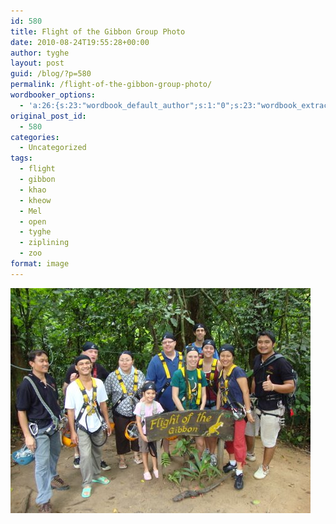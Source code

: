 ```yaml
---
id: 580
title: Flight of the Gibbon Group Photo
date: 2010-08-24T19:55:28+00:00
author: tyghe
layout: post
guid: /blog/?p=580
permalink: /flight-of-the-gibbon-group-photo/
wordbooker_options:
  - 'a:26:{s:23:"wordbook_default_author";s:1:"0";s:23:"wordbook_extract_length";s:3:"256";s:24:"wordbook_publish_no_user";s:2:"on";s:27:"wordbooker_like_button_show";s:2:"on";s:21:"wordbooker_like_width";s:3:"250";s:25:"wordbooker_like_share_too";s:2:"on";s:27:"wordbooker_like_button_post";s:2:"on";s:27:"wordbooker_like_button_page";s:2:"on";s:25:"wordbook_fbshare_location";s:3:"top";s:24:"wordbook_fblike_location";s:3:"top";s:22:"wordbook_fblike_action";s:9:"recommend";s:27:"wordbook_fblike_colorscheme";s:4:"dark";s:20:"wordbook_fblike_font";s:5:"arial";s:22:"wordbook_fblike_button";s:12:"button_count";s:21:"wordbook_fblike_faces";s:5:"false";s:18:"wordbook_attribute";s:31:"Posted a new post on their blog";s:29:"wordbook_republish_time_frame";s:2:"10";s:28:"wordbook_republish_time_obey";s:2:"on";s:29:"wordbooker_status_update_text";s:35:": New blog post :  %title% - %link%";s:19:"wordbook_actionlink";s:3:"300";s:32:"wordbook_description_meta_length";s:3:"350";s:20:"wordbook_comment_get";s:2:"on";s:24:"wordbook_comment_approve";s:2:"on";s:21:"wordbook_comment_push";s:2:"on";s:18:"wordbook_page_post";s:4:"-100";s:18:"wordbook_orandpage";s:1:"2";}'
original_post_id:
  - 580
categories:
  - Uncategorized
tags:
  - flight
  - gibbon
  - khao
  - kheow
  - Mel
  - open
  - tyghe
  - ziplining
  - zoo
format: image
---
```

[<img src="/wp-content/uploads/2010/08/FlightOfGibbonGroupPhoto.jpg" alt="alt" title="Group Photo" width="480" height="360" class="aligncenter size-full wp-image-594" />](/blog/wp-content/uploads/2010/08/FlightOfGibbonGroupPhoto.jpg)
